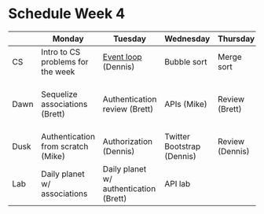 # Schedule Week 4

|      | Monday | Tuesday | Wednesday | Thursday | Friday |
|------|------|-------|--------|---------|-------|
| CS   | Intro to CS problems for the week | [Event loop](http://latentflip.com/loupe) (Dennis) | Bubble sort | Merge sort | Quick sort  |
| Dawn | Sequelize associations (Brett) | Authentication review (Brett) | APIs (Mike) | Review (Brett) | Wireframing & Trello, project intro (Dennis et al) |
| Dusk | Authentication from scratch (Mike) | Authorization (Dennis) | Twitter Bootstrap (Dennis) | Review (Dennis) | Project start |
| Lab  | Daily planet w/ associations | Daily planet w/ authentication (Brett) | API lab |  |  |
